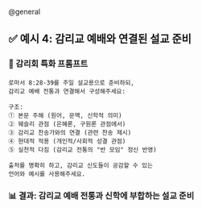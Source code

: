 @general
## ✅ 예시 4: 감리교 예배와 연결된 설교 준비

### 🔹 감리회 특화 프롬프트

```
로마서 8:28-39를 주일 설교용으로 준비하되,
감리교 예배 전통과 연결해서 구성해주세요:

구조:
① 본문 주해 (원어, 문맥, 신학적 의미)
② 웨슬리 관점 (은혜론, 구원론 관점에서)
③ 감리교 찬송가와의 연결 (관련 찬송 제시)
④ 현대적 적용 (개인적/사회적 성결 관점)
⑤ 실천적 다짐 (감리교 전통의 "반 모임" 정신 반영)

출처를 명확히 하고, 감리교 신도들이 공감할 수 있는
언어와 예시를 사용해주세요.
```

### 📊 결과: 감리교 예배 전통과 신학에 부합하는 설교 준비
